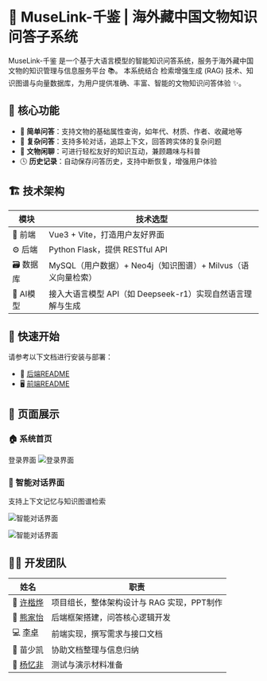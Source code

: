 # 🏺 MuseLink-千鉴 | 海外藏中国文物知识问答子系统

MuseLink-千鉴 是一个基于大语言模型的智能知识问答系统，服务于海外藏中国文物的知识管理与信息服务平台 📚。
本系统结合 检索增强生成 (RAG) 技术、知识图谱与向量数据库，为用户提供准确、丰富、智能的文物知识问答体验 ✨。

## 🔧 核心功能

- 🤔 **简单问答**：支持文物的基础属性查询，如年代、材质、作者、收藏地等
- 🧠 **复杂问答**：支持多轮对话，追踪上下文，回答跨实体的复杂问题
- 💬 **文物闲聊**：可进行轻松友好的知识互动，兼顾趣味与科普
- 🕓 **历史记录**：自动保存问答历史，支持中断恢复，增强用户体验

## 🏗️ 技术架构

| 模块 | 技术选型 |
| ---- | -------- |
| 🎨 前端 | Vue3 + Vite，打造用户友好界面 |
| ⚙️ 后端 | Python Flask，提供 RESTful API |
| 🗃️ 数据库 | MySQL（用户数据）+ Neo4j（知识图谱）+ Milvus（语义向量检索） |
| 🤖 AI模型 | 接入大语言模型 API（如 Deepseek-r1）实现自然语言理解与生成 |


## 🚀 快速开始

请参考以下文档进行安装与部署：

- 📘 [后端README](./backend/README.md)
- 🖥️ [前端README](./frontend/README.md)

## 🔹 页面展示

### 🏠 系统首页
登录界面
![登录界面](demo_png/login.png)

### 💬 智能对话界面
支持上下文记忆与知识图谱检索

![智能对话界面](demo_png/chat.png)

![智能对话界面](demo_png/chat_1.gif)

## 👨‍💻 开发团队

| 姓名 | 职责 |
| ---- | ---- |
| 🧭 [许楷烨](https://github.com/defyodd) | 项目组长，整体架构设计与 RAG 实现，PPT制作 |
| 🧰 [熊家怡](https://github.com/xiojoy) | 后端框架搭建，问答核心逻辑开发 |
| 💻 [李卓](https://github.com/EzraLi) | 前端实现，撰写需求与接口文档 |
| 📄 苗少凯 | 协助文档整理与信息归纳 |
| 🧪 [杨忆非](https://github.com/A1arak) | 测试与演示材料准备 |
